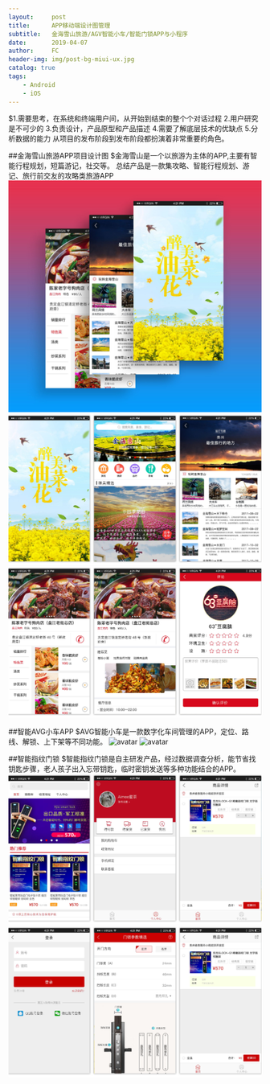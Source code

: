 ```yaml
---
layout:     post
title:      APP移动端设计图管理
subtitle:   金海雪山旅游/AGV智能小车/智能门锁APP与小程序
date:       2019-04-07
author:     FC
header-img: img/post-bg-miui-ux.jpg
catalog: true
tags:
    - Android
    - iOS
---
```


$1.需要思考，在系统和终端用户间，从开始到结束的整个个对话过程
2.用户研究是不可少的
3.负责设计，产品原型和产品描述
4.需要了解底层技术的优缺点
5.分析数据的能力
从项目的发布阶段到发布阶段都扮演着非常重要的角色。

##金海雪山旅游APP项目设计图
    $金海雪山是一个以旅游为主体的APP,主要有智能行程规划，短篇游记，社交等。
    总结产品是一款集攻略、智能行程规划、游记、旅行前交友的攻略类旅游APP
![avatar](/img/Jinhae-3.jpg)
![avatar](/img/Jinhae-1.png)
![avatar](/img/Jinhae-2.png)

##智能AVG小车APP
    $AVG智能小车是一款数字化车间管理的APP，定位、路线、解锁、上下架等不同功能。
![avatar](/img/AGV-1.png)
![avatar](/img/AGV-2.png)

##智能指纹门锁
    $智能指纹门锁是自主研发产品，经过数据调查分析，能节省找钥匙步骤，老人孩子出入忘带钥匙，临时密钥发送等多种功能结合的APP。
![avatar](/img/lgo-1.png)
![avatar](/img/lgo-2.png)